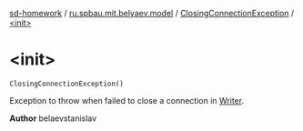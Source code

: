[sd-homework](../../index.md) / [ru.spbau.mit.belyaev.model](../index.md) / [ClosingConnectionException](index.md) / [&lt;init&gt;](.)

# &lt;init&gt;

`ClosingConnectionException()`

Exception to throw when failed to close a connection in [Writer](../-writer/index.md).

**Author**
belaevstanislav

